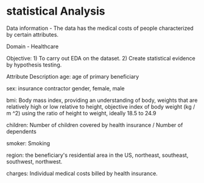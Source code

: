 #  statistical Analysis
Data information - The data has the medical costs of people characterized by certain attributes. 

Domain - Healthcare

Objective: 1) To carry out EDA on the dataset. 
2) Create statistical evidence by hypothesis testing.


Attribute Description
age: age of primary beneficiary

sex: insurance contractor gender, female, male

bmi: Body mass index, providing an understanding of body, weights that are relatively high or low relative to height, objective index of body weight (kg / m ^2) using the ratio of height to weight, ideally 18.5 to 24.9

children: Number of children covered by health insurance / Number of dependents

smoker: Smoking

region: the beneficiary's residential area in the US, northeast, southeast, southwest, northwest.

charges: Individual medical costs billed by health insurance.
